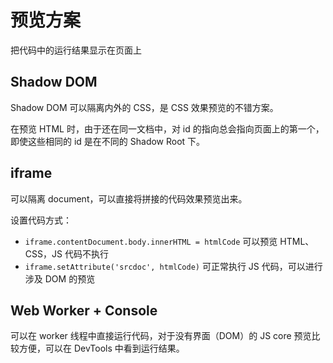 # 预览方案

把代码中的运行结果显示在页面上

## Shadow DOM

Shadow DOM 可以隔离内外的 CSS，是 CSS 效果预览的不错方案。

在预览 HTML 时，由于还在同一文档中，对 id 的指向总会指向页面上的第一个，即使这些相同的 id 是在不同的 Shadow Root 下。

## iframe

可以隔离 document，可以直接将拼接的代码效果预览出来。

设置代码方式：

- `iframe.contentDocument.body.innerHTML = htmlCode` 可以预览 HTML、CSS，JS 代码不执行
- `iframe.setAttribute('srcdoc', htmlCode)` 可正常执行 JS 代码，可以进行涉及 DOM 的预览

## Web Worker + Console

可以在 worker 线程中直接运行代码，对于没有界面（DOM）的 JS core 预览比较方便，可以在 DevTools 中看到运行结果。
